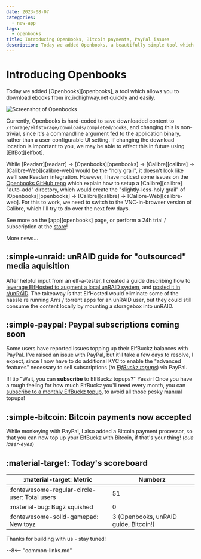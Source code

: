 ```yaml
---
date: 2023-08-07
categories:
  - new-app
tags:
  - openbooks
title: Introducing OpenBooks, Bitcoin payments, PayPal issues
description: Today we added Openbooks, a beautifully simple tool which allows you to download ebooks from irc.irchighway.net quickly and easily
---
```

# Introducing Openbooks

Today we added [Openbooks][openbooks], a tool which allows you to download ebooks from irc.irchighway.net quickly and easily.

![Screenshot of Openbooks](/images/screenshots/openbooks.png)

Currently, Openbooks is hard-coded to save downloaded content to `/storage/elfstorage/downloads/completed/books`, and changing this is non-trivial, since it's a commandline argument fed to the application binary, rather than a user-configurable UI setting. If changing the download location is important to you, we may be able to effect this in future using [ElfBot][elfbot].

While [Readarr][readarr] -> [Openbooks][openbooks] -> [Calibre][calibre] -> [Calibre-Web][calibre-web] would be the "holy grail", it doesn't look like we'll see Readarr integration. However, I have noticed some issues on the [Openbooks GitHub repo](https://github.com/evan-buss/openbooks) which explain how to setup a [Calibre][calibre] "auto-add" directory, which would create the "slightly-less-holy grail" of [Openbooks][openbooks] -> [Calibre][calibre] -> [Calibre-Web][calibre-web]. For this to work, we need to switch to the VNC-in-browser version of Calibre, which I'll try to do over the next few days.

See more on the [app][openbooks] page, or perform a 24h trial / subscription at the [store](https://store.elfhosted.com/product/openbooks/)!

More news...

<!-- more -->

## :simple-unraid: unRAID guide for "outsourced" media aquisition

After helpful input from an elf-a-tester, I created a guide describing how to [leverage ElfHosted to augment a local unRAID system](https://elfhosted.com/guides/unraid-storagebox-vpn/), and [posted it in r/unRAID](https://www.reddit.com/r/unRAID/comments/15kfyd0/run_torrent_clientsarrs_remotely_save_to_hetzner/). The takeaway is that ElfHosted would eliminate some of the hassle re running Arrs / torrent apps for an unRAID user, but they could still consume the content locally by mounting a storagebox into unRAID.

## :simple-paypal: Paypal subscriptions coming soon

Some users have reported issues topping up their ElfBuckz balances with PayPal. I've raised an issue with PayPal, but it'll take a few days to resolve, I expect, since I now have to do additional KYC to enable the "advanced features" necessary to sell subscriptions (*to [ElfBuckz topups](https://store.elfhosted.com/product/elfbuckz-topup/)*) via PayPal.

!!! tip "Wait, you can **subscribe** to ElfBuckz topups?"
    Yessir! Once you have a rough feeling for how much ElfBuckz you'll need every month, you can [subscribe to a monthly ElfBuckz topup](https://store.elfhosted.com/product/elfbuckz-topup/), to avoid all those pesky manual topups!

## :simple-bitcoin: Bitcoin payments now accepted

While monkeying with PayPal, I also added a Bitcoin payment processor, so that you can now top up your ElfBuckz with Bitcoin, if that's your thing! (*cue laser-eyes*)

## :material-target: Today's scoreboard

:material-target: Metric | Numberz
---------|----------
:fontawesome-regular-circle-user: Total users | 51
:material-bug: Bugz squished | 0
:fontawesome-solid-gamepad: New toyz | 3 (Openbooks, unRAID guide, Bitcoin!)

Thanks for building with us - stay tuned!

--8<-- "common-links.md"


